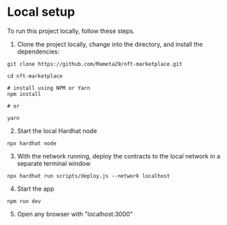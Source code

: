 # Local setup
To run this project locally, follow these steps.

1. Clone the project locally, change into the directory, and install the dependencies:

```
git clone https://github.com/Mameta29/nft-marketplace.git

cd nft-marketplace

# install using NPM or Yarn
npm install

# or

yarn
```

2. Start the local Hardhat node

```
npx hardhat node
```

3. With the network running, deploy the contracts to the local network in a separate terminal window
```
npx hardhat run scripts/deploy.js --network localhost
```

4. Start the app
```
npm run dev
```

5. Open any browser with "localhost:3000"
